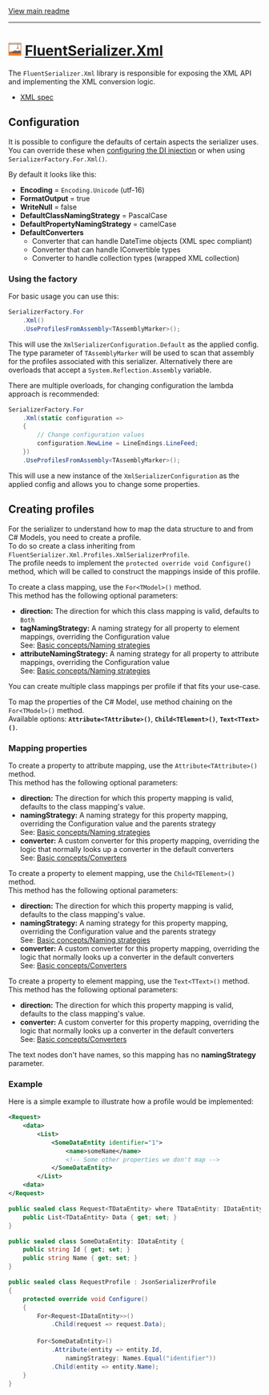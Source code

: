 ﻿[//]: # (Header)

<a href="https://github.com/Marvin-Brouwer/FluentSerializer#readme">
	View main readme
</a><hr/>
<h1>
	<img alt="icon" width="26" height="26"
		src="/docs/logo/Logo.xml.optimized.svg" />
	<a href="/src/FluentSerializer.Xml#readme">
		FluentSerializer.Xml
	</a>
</h1>

[//]: # (Body)

The `FluentSerializer.Xml` library is responsible for exposing the XML API and implementing the XML conversion logic.

- [XML spec](https://www.w3.org/TR/xml)

## Configuration

[configuring-di]: /src/FluentSerializer.Xml.DependencyInjection.NetCoreDefault#readme

It is possible to configure the defaults of certain aspects the serializer uses.
You can override these when [configuring the DI injection][configuring-di] or when using `SerializerFactory.For.Xml()`.

By default it looks like this:

- **Encoding** = `Encoding.Unicode` (utf-16)
- **FormatOutput** = true
- **WriteNull** = false
- **DefaultClassNamingStrategy** = PascalCase
- **DefaultPropertyNamingStrategy** = camelCase
- **DefaultConverters**
  - Converter that can handle DateTime objects (XML spec compliant)
  - Converter that can handle IConvertible types
  - Converter to handle collection types (wrapped XML collection)

### Using the factory

For basic usage you can use this:

```csharp
SerializerFactory.For
	.Xml()
	.UseProfilesFromAssembly<TAssemblyMarker>();
```

This will use the `XmlSerializerConfiguration.Default` as the applied config.
The type parameter of `TAssemblyMarker` will be used to scan that assembly for the profiles associated with this serializer.
Alternatively there are overloads that accept a `System.Reflection.Assembly` variable.

There are multiple overloads, for changing configuration the lambda approach is recommended:

```csharp
SerializerFactory.For
	.Xml(static configuration =>
	{
		// Change configuration values
		configuration.NewLine = LineEndings.LineFeed;
	})
	.UseProfilesFromAssembly<TAssemblyMarker>();
```

This will use a new instance of the `XmlSerializerConfiguration` as the applied config and allows you to change some properties.

## Creating profiles

For the serializer to understand how to map the data structure to and from C# Models, you need to create a profile.  
To do so create a class inheriting from `FluentSerializer.Xml.Profiles.XmlSerializerProfile`.  
The profile needs to implement the `protected override void Configure()` method, which will be called to construct the mappings inside of this profile.  
  
To create a class mapping, use the `For<TModel>()` method.  
This method has the following optional parameters:

- **direction:** The direction for which this class mapping is valid, defaults to `Both`
- **tagNamingStrategy:** A naming strategy for all property to element mappings, overriding the Configuration value  
  See: [Basic concepts/Naming strategies](/docs/help/basic-concepts/Naming-strategies.md#readme)  
- **attributeNamingStrategy:** A naming strategy for all property to attribute mappings, overriding the Configuration value  
  See: [Basic concepts/Naming strategies](/docs/help/basic-concepts/Naming-strategies.md#readme)  

You can create multiple class mappings per profile if that fits your use-case.
  
To map the properties of the C# Model, use method chaining on the `For<TModel>()` method.  
Available options: **`Attribute<TAttribute>()`**, **`Child<TElement>()`**, **`Text<TText>()`**.

### Mapping properties

To create a property to attribute mapping, use the `Attribute<TAttribute>()` method.  
This method has the following optional parameters:

- **direction:** The direction for which this property mapping is valid, defaults to the class mapping's value.
- **namingStrategy:** A naming strategy for this property mapping, overriding the Configuration value and the parents strategy  
  See: [Basic concepts/Naming strategies](/docs/help/basic-concepts/Naming-strategies.md#readme)  
- **converter:** A custom converter for this property mapping, overriding the logic that normally looks up a converter in the default converters  
  See: [Basic concepts/Converters](/docs/help/basic-concepts/Converters.md#readme)  

To create a property to element mapping, use the `Child<TElement>()` method.  
This method has the following optional parameters:

- **direction:** The direction for which this property mapping is valid, defaults to the class mapping's value.
- **namingStrategy:** A naming strategy for this property mapping, overriding the Configuration value and the parents strategy  
  See: [Basic concepts/Naming strategies](/docs/help/basic-concepts/Naming-strategies.md#readme)  
- **converter:** A custom converter for this property mapping, overriding the logic that normally looks up a converter in the default converters  
  See: [Basic concepts/Converters](/docs/help/basic-concepts/Converters.md#readme)  

To create a property to element mapping, use the `Text<TText>()` method.  
This method has the following optional parameters:

- **direction:** The direction for which this property mapping is valid, defaults to the class mapping's value.
- **converter:** A custom converter for this property mapping, overriding the logic that normally looks up a converter in the default converters  
  See: [Basic concepts/Converters](/docs/help/basic-concepts/Converters.md#readme)  

The text nodes don't have names, so this mapping has no **namingStrategy** parameter.  

### Example

Here is a simple example to illustrate how a profile would be implemented:

```xml
<Request>
	<data>
		<List>
			<SomeDataEntity identifier="1">
				<name>someName</name>
				<!-- Some other properties we don't map -->
			</SomeDataEntity>
		</List>
	<data>
</Request>
```

```csharp
public sealed class Request<TDataEntity> where TDataEntity: IDataEntity {
	public List<TDataEntity> Data { get; set; }
}
```

```csharp
public sealed class SomeDataEntity: IDataEntity {
	public string Id { get; set; }
	public string Name { get; set; }
}
```

```csharp
public sealed class RequestProfile : JsonSerializerProfile
{
	protected override void Configure()
	{
		For<Request<IDataEntity>>()
			.Child(request => request.Data);
		
		For<SomeDataEntity>()
			.Attribute(entity => entity.Id,
				namingStrategy: Names.Equal("identifier"))
			.Child(entity => entity.Name);
	}
}
```
